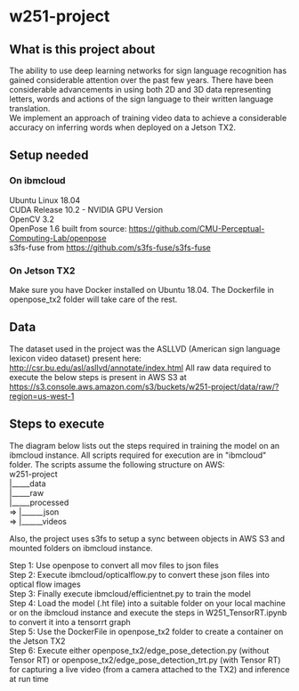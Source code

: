 # w251-project

## What is this project about
The ability to use deep learning networks for sign language recognition has gained considerable attention over the past few years. There have been considerable advancements in using both 2D and 3D data representing letters, words and actions of the sign language to their written language translation.   
We implement an approach of training video data to achieve a considerable accuracy on inferring words when deployed on a Jetson TX2. 

## Setup needed
### On ibmcloud
Ubuntu Linux 18.04  
CUDA  Release 10.2 - NVIDIA GPU Version  
OpenCV 3.2  
OpenPose 1.6 built from source: https://github.com/CMU-Perceptual-Computing-Lab/openpose  
s3fs-fuse from https://github.com/s3fs-fuse/s3fs-fuse  

### On Jetson TX2
Make sure you have Docker installed on Ubuntu 18.04. The Dockerfile in openpose_tx2 folder will take care of the rest. 

## Data
The dataset used in the project was the ASLLVD (American sign language lexicon video dataset) present here: 
http://csr.bu.edu/asl/asllvd/annotate/index.html
All raw data required to execute the below steps is present in AWS S3 at
https://s3.console.aws.amazon.com/s3/buckets/w251-project/data/raw/?region=us-west-1

## Steps to execute
The diagram below lists out the steps required in training the model on an ibmcloud instance. All scripts required for execution are in "ibmcloud" folder.
The scripts assume the following structure on AWS:  
w251-project  
|_____data  
        |_____raw  
        |_____processed    
=>                          |______json  
=>                          |______videos  

Also, the project uses s3fs to setup a sync between objects in AWS S3 and mounted folders on ibmcloud instance.

Step 1: Use openpose to convert all mov files to json files  
Step 2: Execute ibmcloud/opticalflow.py to convert these json files into optical flow images  
Step 3: Finally execute ibmcloud/efficientnet.py to train the model  
Step 4: Load the model (.ht file) into a suitable folder on your local machine or on the ibmcloud instance and execute the steps in W251_TensorRT.ipynb to convert it into a tensorrt graph  
Step 5: Use the DockerFile in openpose_tx2 folder to create a container on the Jetson TX2  
Step 6: Execute either openpose_tx2/edge_pose_detection.py (without Tensor RT) or openpose_tx2/edge_pose_detection_trt.py (with Tensor RT) for capturing a live video (from a camera attached to the TX2) and inference at run time  
